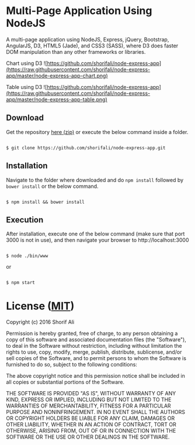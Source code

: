 # Multi-Page Application Using NodeJS

A multi-page application using NodeJS, Express, jQuery, Bootstrap, AngularJS, D3, HTML5 (Jade), and CSS3 (SASS), where D3 does faster DOM manipulation than any other frameworks or libraries.

Chart using D3
![https://github.com/shorifali/node-express-app](https://raw.githubusercontent.com/shorifali/node-express-app/master/node-express-app-chart.png)

Table using D3
![https://github.com/shorifali/node-express-app](https://raw.githubusercontent.com/shorifali/node-express-app/master/node-express-app-table.png)

## Download

Get the repository [here (zip)](https://github.com/shorifali/node-express-app/archive/master.zip) or execute the below command inside a folder.

```

$ git clone https://github.com/shorifali/node-express-app.git

```


## Installation

Navigate to the folder where downloaded and do `npm install` followed by `bower install` or the below command.

```

$ npm install && bower install

```

## Execution

After installation, execute one of the below command (make sure that port 3000 is not in use), and then navigate your browser to http://localhost:3000

```

$ node ./bin/www

```
or

```

$ npm start

```

# License ([MIT](https://opensource.org/licenses/MIT))


Copyright (c) 2016 Shorif Ali

Permission is hereby granted, free of charge, to any person obtaining a copy of this software and associated documentation files (the "Software"), to deal in the Software without restriction, including without limitation the rights to use, copy, modify, merge, publish, distribute, sublicense, and/or sell copies of the Software, and to permit persons to whom the Software is furnished to do so, subject to the following conditions:

The above copyright notice and this permission notice shall be included in all copies or substantial portions of the Software.

THE SOFTWARE IS PROVIDED "AS IS", WITHOUT WARRANTY OF ANY KIND, EXPRESS OR IMPLIED, INCLUDING BUT NOT LIMITED TO THE WARRANTIES OF MERCHANTABILITY, FITNESS FOR A PARTICULAR PURPOSE AND NONINFRINGEMENT. IN NO EVENT SHALL THE AUTHORS OR COPYRIGHT HOLDERS BE LIABLE FOR ANY CLAIM, DAMAGES OR OTHER LIABILITY, WHETHER IN AN ACTION OF CONTRACT, TORT OR OTHERWISE, ARISING FROM, OUT OF OR IN CONNECTION WITH THE SOFTWARE OR THE USE OR OTHER DEALINGS IN THE SOFTWARE.
